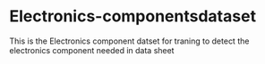 # Electronics-componentsdataset
This is the Electronics component datset for traning to detect the electronics component needed in data sheet
